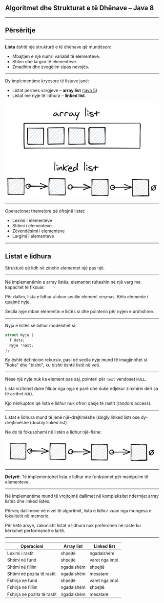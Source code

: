 ## Algoritmet dhe Strukturat e të Dhënave – Java 8

---

## Përsëritje

---

**Lista** është një strukturë e të dhënave që mundëson:

- Mbajtjen e një numri variabil të elementeve.
- Shtim dhe largim të elementeve.
- Zmadhim dhe zvogëlim sipas nevojës.

---

Dy implementime kryesore të listave janë:

- Listat përmes vargjeve – **array list** ([java 5](/lendet/algoritmet-dhe-strukturat-e-te-dhenave/java5))
- Listat me nyje të lidhura – **linked list**.

![](/lendet/algoritmet-dhe-strukturat-e-te-dhenave/java5/lists.png)

---

Operacionet themelore që ofrojnë listat:

- Leximi i elementeve
- Shtimi i elementeve
- Zëvendësimi i elementeve
- Largimi i elementeve

---

## Listat e lidhura

Strukturë që lidh në zinxhir elementet një pas një.

---

Në implementimin e array listës, elementet ruheshin në një varg me kapacitet të fiksuar.

Për dallim, lista e lidhur alokon secilin element veçmas. Këto elemente i quajmë nyje.

Secila nyje mban elementin e listës si dhe pointerin për nyjen e ardhshme.

---

Nyja e listës së lidhur modelohet si:

```cpp
struct Nyje {
  T data;
  Nyje *next;
};
```

Ky është definicion rekursiv, pasi që secila nyje mund të imagjinohet si "koka" dhe "bishti", ku bishti është listë në veti.

---

Nëse një nyje nuk ka element pas saj, pointeri për `next` vendoset `NULL`.

Lista vizitohet duke filluar nga nyja e parë dhe duke ndjekur zinxhirin deri sa të arrihet `NULL`.

Kjo nënkupton që lista e lidhur nuk ofron qasje të rastit (random access).

---

Listat e lidhura mund të jenë një-drejtimëshe (singly linked list) ose dy-drejtimëshe (doubly linked list).

Ne do të fokusohemi në listën e lidhur një-fishe:

![](/lendet/algoritmet-dhe-strukturat-e-te-dhenave/java8/linked-list.png)

---

**Detyrë:** Të implementohet lista e lidhur me funksionet për manipulim të elementeve.

---

Në implementime mund të vrojtojmë dallimet në kompleksitet ndërmjet array listës dhe linked listës.

Përveç dallimeve në nivel të algoritmit, lista e lidhur vuan nga mungesa e lokalitetit në memorie.

Për këtë arsye, zakonisht listat e lidhura nuk preferohen në raste ku kërkohet performancë e lartë.

---

<!-- .slide: style="font-size:0.8em;" -->

| Operacioni                  | Array list | Linked list     |
| --------------------------- | ---------- | --------------- |
| Leximi i rastit             | shpejtë    | ngadalshëm      |
| Shtimi në fund              | shpejtë    | varet nga impl. |
| Shtimi në fillim            | ngadalshëm | shpejtë         |
| Shtimi në pozita të rastit  | ngadalshëm | mesatare        |
| Fshirja në fund             | shpejtë    | varet nga impl. |
| Fshirja në fillim           | ngadalshëm | shpejtë         |
| Fshirja në pozita të rastit | ngadalshëm | mesatare        |
